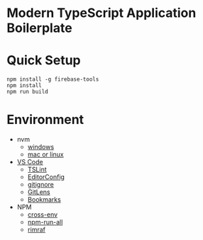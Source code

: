 # Modern TypeScript Application Boilerplate

# Quick Setup

```
npm install -g firebase-tools
npm install
npm run build
```

# Environment

* nvm
  * [windows](https://github.com/coreybutler/nvm-windows)
  * [mac or linux](https://github.com/creationix/nvm)
* [VS Code](https://code.visualstudio.com/)
  * [TSLint](https://marketplace.visualstudio.com/items?itemName=eg2.tslint)
  * [EditorConfig](https://marketplace.visualstudio.com/items?itemName=EditorConfig.EditorConfig)
  * [gitignore](https://marketplace.visualstudio.com/items?itemName=michelemelluso.gitignore)
  * [GitLens](https://marketplace.visualstudio.com/items?itemName=eamodio.gitlens)
  * [Bookmarks](https://marketplace.visualstudio.com/items?itemName=alefragnani.Bookmarks)
* NPM
  * [cross-env](https://github.com/kentcdodds/cross-env)
  * [npm-run-all](https://github.com/mysticatea/npm-run-all)
  * [rimraf](https://github.com/isaacs/rimraf)
